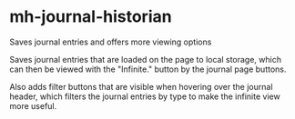 # mh-journal-historian
Saves journal entries and offers more viewing options

Saves journal entries that are loaded on the page to local storage, which can then be viewed with the "Infinite." button by the journal page buttons.

Also adds filter buttons that are visible when hovering over the journal header, which filters the journal entries by type to make the infinite view more useful.
